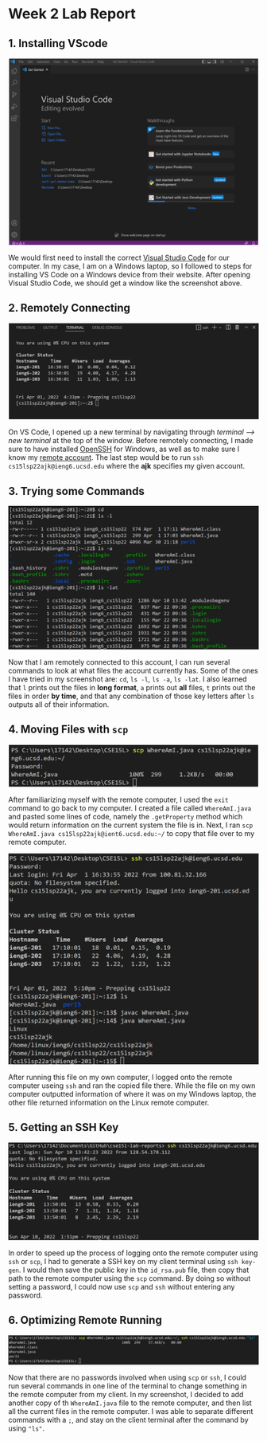 # Week 2 Lab Report

## 1. Installing VScode

![Image](SS1.png)

We would first need to install the correct [Visual Studio Code](https://code.visualstudio.com/) for our computer. In my case, I am on a Windows laptop, so I followed to steps for installing VS Code on a Windows device from their website. After opening Visual Studio Code, we should get a window like the screenshot above.

## 2. Remotely Connecting

![Image](SS2.png)

On VS Code, I opened up a new terminal by navigating through *terminal --> new terminal* at the top of the window. Before remotely connecting, I made sure to have installed [OpenSSH](https://docs.microsoft.com/en-us/windows-server/administration/openssh/openssh_install_firstuse) for Windows, as well as to make sure I know my [remote account](https://sdacs.ucsd.edu/~icc/index.php). The last step would be to run `ssh cs15lsp22ajk@ieng6.ucsd.edu` where the **ajk** specifies my given account.

## 3. Trying some Commands

![Image](SS3.png)

Now that I am remotely connected to this account, I can run several commands to look at what files the account currently has. Some of the ones I have tried in my screenshot are: `cd`, `ls -l`, `ls -a`, `ls -lat`. I also learned that `l` prints out the files in **long format**, `a` prints out **all** files, `t` prints out the files in order **by time**, and that any combination of those key letters after `ls` outputs all of their information.

## 4. Moving Files with `scp`

![Image](SS4.png)

After familiarizing myself with the remote computer, I used the `exit` command to go back to my computer. I created a file called `WhereAmI.java` and pasted some lines of code, namely the `.getProperty` method which would return information on the current system the file is in. Next, I ran `scp WhereAmI.java cs15lsp22ajk@ient6.ucsd.edu:~/` to copy that file over to my remote computer.

![Image](SS45.png)

After running this file on my own computer, I logged onto the remote computer useing `ssh` and ran the copied file there. While the file on my own computer outputted information of where it was on my Windows laptop, the other file returned information on the Linux remote computer.


## 5. Getting an SSH Key

![Image](SS5.png)

In order to speed up the process of logging onto the remote computer using `ssh` or `scp`, I had to generate a SSH key on my client terminal using `ssh key-gen`. I would then save the public key in the `id_rsa.pub` file, then copy that path to the remote computer using the `scp` command. By doing so without setting a password, I could now use `scp` and `ssh` without entering any password.

## 6. Optimizing Remote Running

![Image](SS6.png)

Now that there are no passwords involved when using `scp` or `ssh`, I could run several commands in one line of the terminal to change something in the remote computer from my client. In my screenshot, I decided to add another copy of th `WhereAmI.java` file to the remote computer, and then list all the current files in the remote computer. I was able to separate different commands with a `;`, and stay on the client terminal after the command by using `"ls"`.